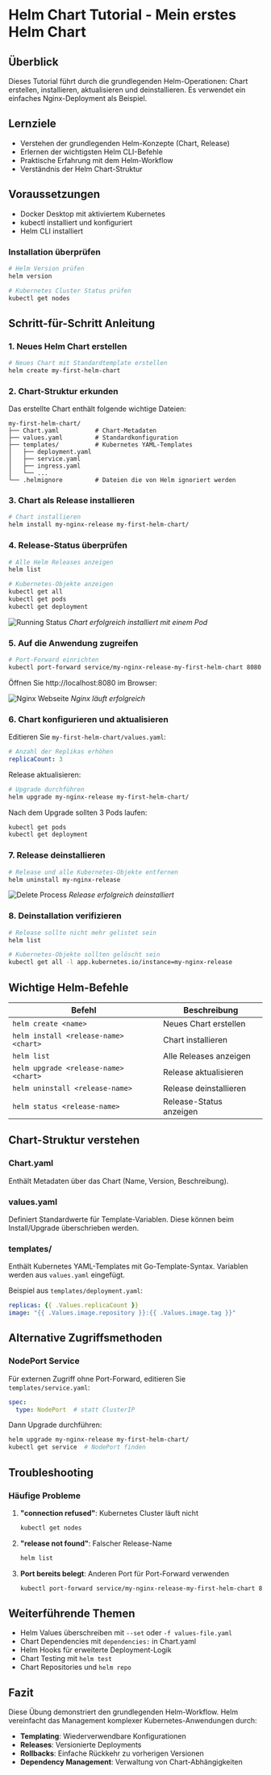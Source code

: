 # Helm Chart Tutorial - Mein erstes Helm Chart

## Überblick

Dieses Tutorial führt durch die grundlegenden Helm-Operationen: Chart erstellen, installieren, aktualisieren und deinstallieren. Es verwendet ein einfaches Nginx-Deployment als Beispiel.

## Lernziele

- Verstehen der grundlegenden Helm-Konzepte (Chart, Release)
- Erlernen der wichtigsten Helm CLI-Befehle
- Praktische Erfahrung mit dem Helm-Workflow
- Verständnis der Helm Chart-Struktur

## Voraussetzungen

- Docker Desktop mit aktiviertem Kubernetes
- kubectl installiert und konfiguriert
- Helm CLI installiert

### Installation überprüfen

```bash
# Helm Version prüfen
helm version

# Kubernetes Cluster Status prüfen
kubectl get nodes
```

## Schritt-für-Schritt Anleitung

### 1. Neues Helm Chart erstellen

```bash
# Neues Chart mit Standardtemplate erstellen
helm create my-first-helm-chart
```

### 2. Chart-Struktur erkunden

Das erstellte Chart enthält folgende wichtige Dateien:

```
my-first-helm-chart/
├── Chart.yaml          # Chart-Metadaten
├── values.yaml         # Standardkonfiguration
├── templates/          # Kubernetes YAML-Templates
│   ├── deployment.yaml
│   ├── service.yaml
│   ├── ingress.yaml
│   └── ...
└── .helmignore         # Dateien die von Helm ignoriert werden
```

### 3. Chart als Release installieren

```bash
# Chart installieren
helm install my-nginx-release my-first-helm-chart/
```

### 4. Release-Status überprüfen

```bash
# Alle Helm Releases anzeigen
helm list

# Kubernetes-Objekte anzeigen
kubectl get all
kubectl get pods
kubectl get deployment
```

![Running Status](running.png)
*Chart erfolgreich installiert mit einem Pod*

### 5. Auf die Anwendung zugreifen

```bash
# Port-Forward einrichten
kubectl port-forward service/my-nginx-release-my-first-helm-chart 8080:80
```

Öffnen Sie http://localhost:8080 im Browser:

![Nginx Webseite](nginx.png)
*Nginx läuft erfolgreich*

### 6. Chart konfigurieren und aktualisieren

Editieren Sie `my-first-helm-chart/values.yaml`:

```yaml
# Anzahl der Replikas erhöhen
replicaCount: 3
```

Release aktualisieren:

```bash
# Upgrade durchführen
helm upgrade my-nginx-release my-first-helm-chart/
```

Nach dem Upgrade sollten 3 Pods laufen:

```bash
kubectl get pods
kubectl get deployment
```

### 7. Release deinstallieren

```bash
# Release und alle Kubernetes-Objekte entfernen
helm uninstall my-nginx-release
```

![Delete Process](delete.png)
*Release erfolgreich deinstalliert*

### 8. Deinstallation verifizieren

```bash
# Release sollte nicht mehr gelistet sein
helm list

# Kubernetes-Objekte sollten gelöscht sein
kubectl get all -l app.kubernetes.io/instance=my-nginx-release
```

## Wichtige Helm-Befehle

| Befehl | Beschreibung |
|--------|--------------|
| `helm create <name>` | Neues Chart erstellen |
| `helm install <release-name> <chart>` | Chart installieren |
| `helm list` | Alle Releases anzeigen |
| `helm upgrade <release-name> <chart>` | Release aktualisieren |
| `helm uninstall <release-name>` | Release deinstallieren |
| `helm status <release-name>` | Release-Status anzeigen |

## Chart-Struktur verstehen

### Chart.yaml
Enthält Metadaten über das Chart (Name, Version, Beschreibung).

### values.yaml
Definiert Standardwerte für Template-Variablen. Diese können beim Install/Upgrade überschrieben werden.

### templates/
Enthält Kubernetes YAML-Templates mit Go-Template-Syntax. Variablen werden aus `values.yaml` eingefügt.

Beispiel aus `templates/deployment.yaml`:
```yaml
replicas: {{ .Values.replicaCount }}
image: "{{ .Values.image.repository }}:{{ .Values.image.tag }}"
```

## Alternative Zugriffsmethoden

### NodePort Service

Für externen Zugriff ohne Port-Forward, editieren Sie `templates/service.yaml`:

```yaml
spec:
  type: NodePort  # statt ClusterIP
```

Dann Upgrade durchführen:
```bash
helm upgrade my-nginx-release my-first-helm-chart/
kubectl get service  # NodePort finden
```

## Troubleshooting

### Häufige Probleme

1. **"connection refused"**: Kubernetes Cluster läuft nicht
   ```bash
   kubectl get nodes
   ```

2. **"release not found"**: Falscher Release-Name
   ```bash
   helm list
   ```

3. **Port bereits belegt**: Anderen Port für Port-Forward verwenden
   ```bash
   kubectl port-forward service/my-nginx-release-my-first-helm-chart 8081:80
   ```

## Weiterführende Themen

- Helm Values überschreiben mit `--set` oder `-f values-file.yaml`
- Chart Dependencies mit `dependencies:` in Chart.yaml
- Helm Hooks für erweiterte Deployment-Logik
- Chart Testing mit `helm test`
- Chart Repositories und `helm repo`

## Fazit

Diese Übung demonstriert den grundlegenden Helm-Workflow. Helm vereinfacht das Management komplexer Kubernetes-Anwendungen durch:

- **Templating**: Wiederverwendbare Konfigurationen
- **Releases**: Versionierte Deployments
- **Rollbacks**: Einfache Rückkehr zu vorherigen Versionen
- **Dependency Management**: Verwaltung von Chart-Abhängigkeiten